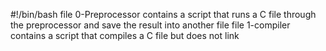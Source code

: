 #!/bin/bash
file 0-Preprocessor contains a script that runs a C file through the preprocessor and save the result into another file
file 1-compiler contains a script that compiles a C file but does not link
